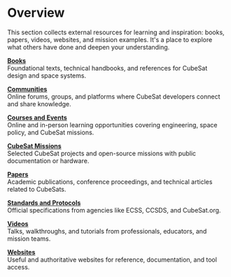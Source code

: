 # Overview

This section collects external resources for learning and inspiration: books, papers, videos, websites, and mission examples. It's a place to explore what others have done and deepen your understanding.

[**Books**](books.md)  
Foundational texts, technical handbooks, and references for CubeSat design and space systems.

[**Communities**](communities.md)  
Online forums, groups, and platforms where CubeSat developers connect and share knowledge.

[**Courses and Events**](courses.md)  
Online and in-person learning opportunities covering engineering, space policy, and CubeSat missions.

[**CubeSat Missions**](missions.md)  
Selected CubeSat projects and open-source missions with public documentation or hardware.

[**Papers**](papers.md)  
Academic publications, conference proceedings, and technical articles related to CubeSats.

[**Standards and Protocols**](standards.md)  
Official specifications from agencies like ECSS, CCSDS, and CubeSat.org.

[**Videos**](videos.md)  
Talks, walkthroughs, and tutorials from professionals, educators, and mission teams.

[**Websites**](websites.md)  
Useful and authoritative websites for reference, documentation, and tool access.
